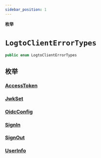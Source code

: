```yaml
---
sidebar_position: 1
---
```


**枚举**

# `LogtoClientErrorTypes`

```swift
public enum LogtoClientErrorTypes
```

## 枚举

###   [AccessToken](LogtoClientErrorTypes.AccessToken.md)
###   [JwkSet](LogtoClientErrorTypes.JwkSet.md)
###   [OidcConfig](LogtoClientErrorTypes.OidcConfig.md)
###   [SignIn](LogtoClientErrorTypes.SignIn.md)
###   [SignOut](LogtoClientErrorTypes.SignOut.md)
###   [UserInfo](LogtoClientErrorTypes.UserInfo.md)
